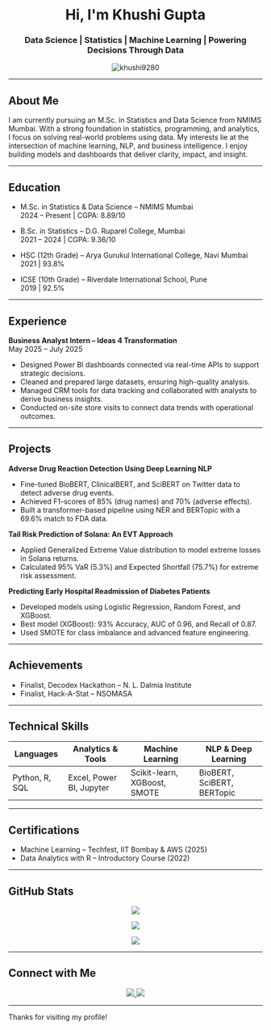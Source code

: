 <h1 align="center">Hi, I'm Khushi Gupta</h1>
<h3 align="center">Data Science | Statistics | Machine Learning | Powering Decisions Through Data</h3>

<p align="center">
  <img src="https://komarev.com/ghpvc/?username=khushi9280&label=Profile%20views&color=0e75b6&style=flat" alt="khushi9280" />
</p>

---

## About Me

I am currently pursuing an M.Sc. in Statistics and Data Science from NMIMS Mumbai. With a strong foundation in statistics, programming, and analytics, I focus on solving real-world problems using data. My interests lie at the intersection of machine learning, NLP, and business intelligence. I enjoy building models and dashboards that deliver clarity, impact, and insight.

---

## Education

- M.Sc. in Statistics & Data Science – NMIMS Mumbai  
  2024 – Present | CGPA: 8.89/10

- B.Sc. in Statistics – D.G. Ruparel College, Mumbai  
  2021 – 2024 | CGPA: 9.36/10

- HSC (12th Grade) – Arya Gurukul International College, Navi Mumbai  
  2021 | 93.8%

- ICSE (10th Grade) – Riverdale International School, Pune  
  2019 | 92.5%

---

## Experience

**Business Analyst Intern – Ideas 4 Transformation**  
May 2025 – July 2025  
- Designed Power BI dashboards connected via real-time APIs to support strategic decisions.  
- Cleaned and prepared large datasets, ensuring high-quality analysis.  
- Managed CRM tools for data tracking and collaborated with analysts to derive business insights.  
- Conducted on-site store visits to connect data trends with operational outcomes.

---

## Projects

**Adverse Drug Reaction Detection Using Deep Learning NLP**  
- Fine-tuned BioBERT, ClinicalBERT, and SciBERT on Twitter data to detect adverse drug events.  
- Achieved F1-scores of 85% (drug names) and 70% (adverse effects).  
- Built a transformer-based pipeline using NER and BERTopic with a 69.6% match to FDA data.

**Tail Risk Prediction of Solana: An EVT Approach**  
- Applied Generalized Extreme Value distribution to model extreme losses in Solana returns.  
- Calculated 95% VaR (5.3%) and Expected Shortfall (75.7%) for extreme risk assessment.

**Predicting Early Hospital Readmission of Diabetes Patients**  
- Developed models using Logistic Regression, Random Forest, and XGBoost.  
- Best model (XGBoost): 93% Accuracy, AUC of 0.96, and Recall of 0.87.  
- Used SMOTE for class imbalance and advanced feature engineering.

---

## Achievements

- Finalist, Decodex Hackathon – N. L. Dalmia Institute  
- Finalist, Hack-A-Stat – NSOMASA

---

## Technical Skills

| Languages       | Analytics & Tools     | Machine Learning        | NLP & Deep Learning     |
|----------------|------------------------|--------------------------|--------------------------|
| Python, R, SQL | Excel, Power BI, Jupyter | Scikit-learn, XGBoost, SMOTE | BioBERT, SciBERT, BERTopic |

---

## Certifications

- Machine Learning – Techfest, IIT Bombay & AWS (2025)  
- Data Analytics with R – Introductory Course (2022)

---

## GitHub Stats

<p align="center">
  <img src="https://github-readme-stats.vercel.app/api/top-langs/?username=khushi9280&layout=compact&theme=tokyonight" />
</p>
<p align="center">
  <img src="https://github-readme-stats.vercel.app/api?username=khushi9280&show_icons=true&theme=tokyonight" />
</p>
<p align="center">
  <img src="https://github-readme-streak-stats.herokuapp.com?user=khushi9280&theme=tokyonight" />
</p>

---

## Connect with Me

<p align="center">
  <a href="https://www.linkedin.com/in/khushi-gupta-783780217/" target="_blank">
    <img src="https://img.shields.io/badge/LinkedIn-Connect-blue?style=for-the-badge&logo=linkedin&logoColor=white" />
  </a>
  <a href="https://github.com/khushi9280" target="_blank">
    <img src="https://img.shields.io/badge/GitHub-Profile-black?style=for-the-badge&logo=github&logoColor=white" />
  </a>
</p>

---

Thanks for visiting my profile!
